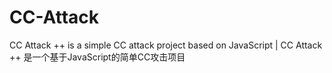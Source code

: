 # CC-Attack
CC Attack ++ is a simple CC attack project based on JavaScript | CC Attack ++ 是一个基于JavaScript的简单CC攻击项目
